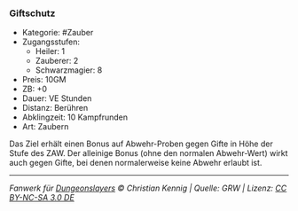 ### Giftschutz

- Kategorie: #Zauber
- Zugangsstufen:
  - Heiler: 1
  - Zauberer: 2
  - Schwarzmagier: 8
- Preis: 10GM
- ZB: +0
- Dauer: VE Stunden
- Distanz: Berühren
- Abklingzeit: 10 Kampfrunden
- Art: Zaubern



Das Ziel erhält einen Bonus auf Abwehr-Proben gegen Gifte in Höhe der Stufe des ZAW. Der alleinige Bonus (ohne den normalen Abwehr-Wert) wirkt auch gegen Gifte, bei denen normalerweise keine Abwehr erlaubt ist.

---

_Fanwerk für [Dungeonslayers](https://www.dungeonslayers.net/) © Christian Kennig | Quelle: GRW | Lizenz: [CC BY-NC-SA 3.0 DE](https://creativecommons.org/licenses/by-nc-sa/3.0/de/)_
